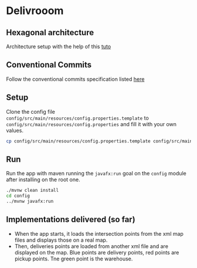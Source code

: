 # Delivrooom

## Hexagonal architecture
Architecture setup with the help of this [tuto](https://www.happycoders.eu/software-craftsmanship/hexagonal-architecture-java/)

## Conventional Commits
Follow the conventional commits specification listed [here](https://www.conventionalcommits.org/en/v1.0.0/)

## Setup

Clone the config file `config/src/main/resources/config.properties.template` to `config/src/main/resources/config.properties` and fill it with your
own values.

```bash
cp config/src/main/resources/config.properties.template config/src/main/resources/config.properties
```

## Run
Run the app with maven running the `javafx:run` goal on the `config` module after installing on the root one.
```bash
./mvnw clean install
cd config
../mvnw javafx:run
```


## Implementations delivered (so far)

- When the app starts, it loads the intersection points from the xml map files and displays those on a real map.
- Then, deliveries points are loaded from another xml file and are displayed on the map. Blue points are delivery points, red points are pickup points. Tne green point is the warehouse.
